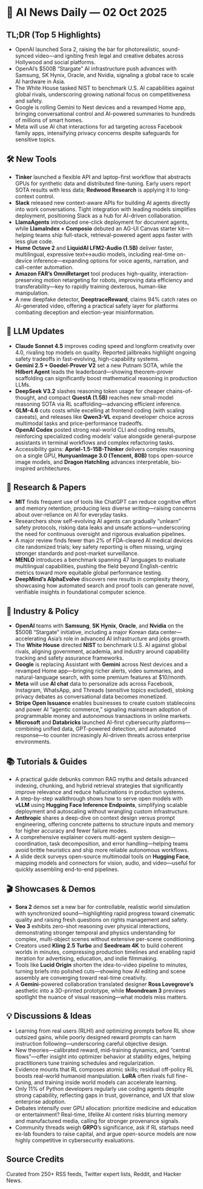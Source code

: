 # 📰 AI News Daily — 02 Oct 2025

## TL;DR (Top 5 Highlights)
- OpenAI launched Sora 2, raising the bar for photorealistic, sound-synced video—and igniting fresh legal and creative debates across Hollywood and social platforms.
- OpenAI’s $500B “Stargate” AI infrastructure push advances with Samsung, SK Hynix, Oracle, and Nvidia, signaling a global race to scale AI hardware in Asia.
- The White House tasked NIST to benchmark U.S. AI capabilities against global rivals, underscoring growing national focus on competitiveness and safety.
- Google is rolling Gemini to Nest devices and a revamped Home app, bringing conversational control and AI-powered summaries to hundreds of millions of smart homes.
- Meta will use AI chat interactions for ad targeting across Facebook family apps, intensifying privacy concerns despite safeguards for sensitive topics.

## 🛠️ New Tools
- **Tinker** launched a flexible API and laptop-first workflow that abstracts GPUs for synthetic data and distributed fine-tuning. Early users report SOTA results with less data; **Redwood Research** is applying it to long-context control.
- **Slack** released new context-aware APIs for building AI agents directly into work conversations. Tight integration with leading models simplifies deployment, positioning Slack as a hub for AI-driven collaboration.
- **LlamaAgents** introduced one-click deployment for document agents, while **LlamaIndex + Composio** debuted an AG-UI Canvas starter kit—helping teams ship full-stack, retrieval-powered agent apps faster with less glue code.
- **Hume Octave 2** and **LiquidAI LFM2-Audio (1.5B)** deliver faster, multilingual, expressive text↔audio models, including real-time on-device inference—expanding options for voice agents, narration, and call-center automation.
- **Amazon FAR’s OmniRetarget** tool produces high-quality, interaction-preserving motion retargeting for robots, improving data efficiency and transferability—key to rapidly training dexterous, human-like manipulation.
- A new deepfake detector, **DeeptraceReward**, claims 94% catch rates on AI-generated video, offering a practical safety layer for platforms combating deception and election-year misinformation.

## 🤖 LLM Updates
- **Claude Sonnet 4.5** improves coding speed and longform creativity over 4.0, rivaling top models on quality. Reported jailbreaks highlight ongoing safety tradeoffs in fast-evolving, high-capability systems.
- **Gemini 2.5 + Goedel-Prover V2** set a new Putnam SOTA, while the **Hilbert Agent** leads the leaderboard—showing theorem-prover scaffolding can significantly boost mathematical reasoning in production LLMs.
- **DeepSeek V3.2** slashes reasoning token usage for cheaper chains-of-thought, and compact **QuestA (1.5B)** reaches new small-model reasoning SOTA via RL scaffolding—advancing efficient inference.
- **GLM-4.6** cuts costs while excelling at frontend coding (with scaling caveats), and releases like **Qwen3-VL** expand developer choice across multimodal tasks and price-performance tradeoffs.
- **OpenAI Codex** posted strong real-world CLI and coding results, reinforcing specialized coding models’ value alongside general-purpose assistants in terminal workflows and complex refactoring tasks.
- Accessibility gains: **Apriel-1.5-15B-Thinker** delivers complex reasoning on a single GPU, **HunyuanImage 3.0 (Tencent, 80B)** tops open-source image models, and **Dragon Hatchling** advances interpretable, bio-inspired architectures.

## 📑 Research & Papers
- **MIT** finds frequent use of tools like ChatGPT can reduce cognitive effort and memory retention, producing less diverse writing—raising concerns about over-reliance on AI for everyday tasks.
- Researchers show self-evolving AI agents can gradually “unlearn” safety protocols, risking data leaks and unsafe actions—underscoring the need for continuous oversight and rigorous evaluation pipelines.
- A major review finds fewer than 2% of FDA-cleared AI medical devices cite randomized trials; key safety reporting is often missing, urging stronger standards and post-market surveillance.
- **MENLO** introduces a benchmark spanning 47 languages to evaluate multilingual capabilities, pushing the field beyond English-centric metrics toward more equitable global performance testing.
- **DeepMind’s AlphaEvolve** discovers new results in complexity theory, showcasing how automated search and proof tools can generate novel, verifiable insights in foundational computer science.

## 🏢 Industry & Policy
- **OpenAI** teams with **Samsung**, **SK Hynix**, **Oracle**, and **Nvidia** on the $500B “Stargate” initiative, including a major Korean data center—accelerating Asia’s role in advanced AI infrastructure and jobs growth.
- The **White House** directed **NIST** to benchmark U.S. AI against global rivals, aligning government, academia, and industry around capability tracking and safety assurance frameworks.
- **Google** is replacing Assistant with **Gemini** across Nest devices and a revamped Home app—bringing richer alerts, video summaries, and natural-language search, with some premium features at $10/month.
- **Meta** will use **AI chat** data to personalize ads across Facebook, Instagram, WhatsApp, and Threads (sensitive topics excluded), stoking privacy debates as conversational data becomes monetized.
- **Stripe Open Issuance** enables businesses to create custom stablecoins and power AI “agentic commerce,” signaling mainstream adoption of programmable money and autonomous transactions in online markets.
- **Microsoft** and **Databricks** launched AI-first cybersecurity platforms—combining unified data, GPT-powered detection, and automated response—to counter increasingly AI-driven threats across enterprise environments.

## 📚 Tutorials & Guides
- A practical guide debunks common RAG myths and details advanced indexing, chunking, and hybrid retrieval strategies that significantly improve relevance and reduce hallucinations in production systems.
- A step-by-step walkthrough shows how to serve open models with **vLLM** using **Hugging Face Inference Endpoints**, simplifying scalable deployment and autoscaling without wrangling custom infrastructure.
- **Anthropic** shares a deep-dive on context design versus prompt engineering, offering concrete patterns to structure inputs and memory for higher accuracy and fewer failure modes.
- A comprehensive explainer covers multi-agent system design—coordination, task decomposition, and error handling—helping teams avoid brittle heuristics and ship more reliable autonomous workflows.
- A slide deck surveys open-source multimodal tools on **Hugging Face**, mapping models and connectors for vision, audio, and video—useful for quickly assembling end-to-end pipelines.

## 🎬 Showcases & Demos
- **Sora 2** demos set a new bar for controllable, realistic world simulation with synchronized sound—highlighting rapid progress toward cinematic quality and raising fresh questions on rights management and safety.
- **Veo 3** exhibits zero-shot reasoning over physical interactions, demonstrating stronger temporal and physics understanding for complex, multi-object scenes without extensive per-scene conditioning.
- Creators used **Kling 2.5 Turbo** and **Seedream 4K** to build coherent worlds in minutes, compressing production timelines and enabling rapid iteration for advertising, education, and indie filmmaking.
- Tools like **Lucid Origin** shorten the idea-to-video pipeline to minutes, turning briefs into polished cuts—showing how AI editing and scene assembly are converging toward real-time creativity.
- A **Gemini**-powered collaboration translated designer **Ross Lovegrove’s** aesthetic into a 3D-printed prototype, while **Moondream 3** previews spotlight the nuance of visual reasoning—what models miss matters.

## 💡 Discussions & Ideas
- Learning from real users (RLHI) and optimizing prompts before RL show outsized gains, while poorly designed reward prompts can harm instruction following—underscoring careful objective design.
- New theories—calibrated reward, mid-training dynamics, and “central flows”—offer insight into optimizer behavior at stability edges, helping practitioners tune training schedules and regularization.
- Evidence mounts that RL composes atomic skills; residual off-policy RL boosts real-world humanoid manipulation. **LoRA** often rivals full fine-tuning, and training inside world models can accelerate learning.
- Only 11% of Python developers regularly use coding agents despite strong capability, reflecting gaps in trust, governance, and UX that slow enterprise adoption.
- Debates intensify over GPU allocation: prioritize medicine and education or entertainment? Real-time, lifelike AI content risks blurring memory and manufactured media, calling for stronger provenance signals.
- Community threads weigh **GRPO**’s significance, ask if RL startups need ex-lab founders to raise capital, and argue open-source models are now highly competitive in cybersecurity evaluations.

## Source Credits  
Curated from 250+ RSS feeds, Twitter expert lists, Reddit, and Hacker News.